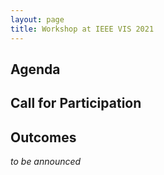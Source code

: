 ```yaml
---
layout: page
title: Workshop at IEEE VIS 2021
---
```


## Agenda

## Call for Participation

## Outcomes

_to be announced_
